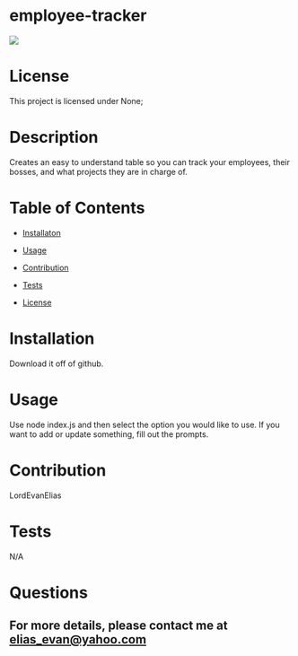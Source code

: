 # employee-tracker

  <img src="https://img.shields.io/badge/license-None-blue.svg">
   
  
  # License 
  
  This project is licensed under None;
  
  # Description
  Creates an easy to understand table so you can track your employees, their bosses, and what projects they are in charge of.
  
  # Table of Contents
   * [Installaton](#installation)
   * [Usage](#usage)
   * [Contribution](#contribution)
   * [Tests](#tests)
  
  * [License](#license)

# Installation

Download it off of github.

# Usage

Use node index.js and then select the option you would like to use. If you want to add or update something, fill out the prompts.

# Contribution

LordEvanElias

# Tests

N/A

# Questions

## For more details, please contact me at elias_evan@yahoo.com
